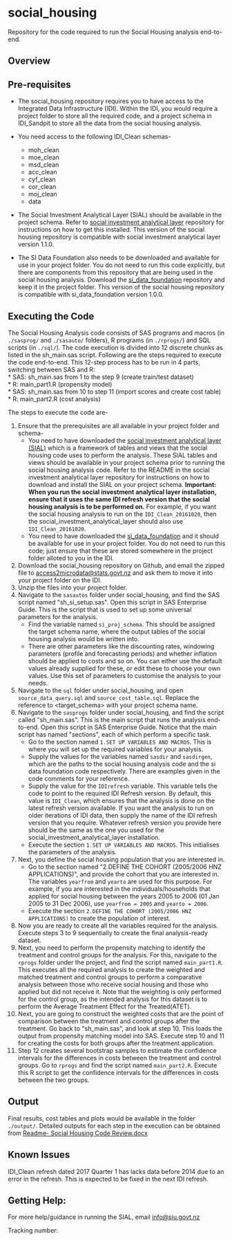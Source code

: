 # social_housing
Repository for the code required to run the Social Housing analysis end-to-end.


## Overview



## Pre-requisites
* The social_housing repository requires you to have access to the Integrated Data Infrastructure (IDI). Within the IDI, you would require a project folder to store all the required code, and a project schema in IDI_Sandpit to store all the data from the social housing analysis.
* You need access to the following IDI_Clean schemas-
	* moh_clean
	* moe_clean
	* msd_clean
	* acc_clean
	* cyf_clean
	* cor_clean
	* moj_clean
	* data
	
* The Social Investment Analytical Layer (SIAL) should be available in the project schema. Refer to [social investment analytical layer](https://github.com/nz-social-investment-unit/social_investment_analytical_layer) repository for instructions on how to get this installed. This version of the social housing repository is compatible with social investment analytical layer version 1.1.0.  
* The SI Data Foundation also needs to be downloaded and available for use in your project folder. You do not need to run this code explicitly, but there are components from this repository that are being used in the social housing analysis. Download the [si_data_foundation](https://github.com/nz-social-investment-unit/social_investment_data_foundation) repository and keep it in the project folder.  This version of the social housing repository is compatible with si_data_foundation version 1.0.0.  
 

## Executing the Code

The Social Housing Analysis code consists of SAS programs and macros (in `./sasprog/` and `./sasauto/` folders), R programs (in `./rprogs/`) and SQL scripts (in `./sql/`). The code execution is divided into 12 discrete chunks as listed in the sh_main.sas script. Following are the steps required to execute the code end-to-end. This 12-step process has to be run in 4 parts, switching between SAS and R:  
	* SAS: sh_main.sas from 1 to the step 9 (create train/test dataset)  
	* R: main_part1.R (propensity model)  
	* SAS: sh_main.sas from 10 to step 11 (import scores and create cost table)  
	* R: main_part2.R (cost analysis)  

The steps to execute the code are-

1. Ensure that the prerequisites are all available in your project folder and schema- 
	* You need to have downloaded the [social investment analytical layer (SIAL)](https://github.com/nz-social-investment-unit/social_investment_analytical_layer) which is a framework of tables and views that the social housing code uses to perform the analysis. These SIAL tables and views should be available in your project schema prior to running the social housing analysis code. Refer to the README in the social investment analytical layer repository for instructions on how to download and install the SIAL on your project schema. **Important: When you run the social investment analytical layer installation, ensure that it uses the same IDI refresh version that the social housing analysis is to be performed on.** For example, if you want the social housing analysis to run on the `IDI_Clean_20161020`, then the social_investment_analytical_layer should also use `IDI_Clean_20161020`. 
	* You need to have downloaded the [si_data_foundation](https://github.com/nz-social-investment-unit/social_investment_data_foundation) and it should be available for use in your project folder. You do not need to run this code; just ensure that these are stored somewhere in the project folder alloted to you in the IDI.
2. Download the social_housing repository on Github, and email the zipped file to access2microdata@stats.govt.nz and ask them to move it into your project folder on the IDI.
3. Unzip the files into your project folder.
4. Navigate to the `sasautos` folder under social_housing, and find the SAS script named "sh_si_setup.sas". Open this script in SAS Enterprise Guide. This is the script that is used to set up some universal parameters for the analysis.
	* Find the variable named `si_proj_schema`. This should be assigned the target schema name, where the output tables of the social housing analysis would be written into.  
	* There are other parameters like the discounting rates, windowing parameters (profile and forecasting periods) and whether inflation should be applied to costs and so on. You can either use the default values already supplied for these, or edit these to choose your own values. Use this set of parameters to customise the analysis to your needs.
5. Navigate to the `sql` folder under social_housing, and open `source_data_query.sql` and `source_cost_table.sql`. Replace the reference to <target_schema> with your project schema name.
6. Navigate to the `sasprogs` folder under social_housing, and find the script called "sh_main.sas". This is the main script that runs the analysis end-to-end. Open this script in SAS Enterprise Guide. Notice that the main script has named "sections", each of which perform a specific task.
	* Go to the section named `1.SET UP VARIABLES AND MACROS`. This is where you will set up the required variables for your analysis. 
	* Supply the values for the variables named `sasdir` and `sasdirgen`, which are the paths to the social housing analysis code and the si data foundation code respectively. There are examples given in the code comments for your reference. 
	* Supply the value for the `IDIrefresh` variable. This variable tells the code to point to the required IDI Refresh version. By default, this value is `IDI_Clean`, which ensures that the analysis is done on the latest refresh version available. If you want the analysis to run on older iterations of IDI data, then supply the name of the IDI refresh version that you require. Whatever refresh version you provide here should be the same as the one you used for the social_investment_analytical_layer installation.
	* Execute the section `1.SET UP VARIABLES AND MACROS`. This initialises the parameters of the analysis.
7. Next, you define the social housing population that you are interested in. 
	* Go to the section named "2.DEFINE THE COHORT (2005/2006 HNZ APPLICATIONS)", and provide the cohort that you are interested in. The variables `yearfrom` and `yearto` are used for this purpose. For example, if you are interested in the individuals/households that applied for social housing between the years 2005 to 2006 (01 Jan 2005 to 31 Dec 2006), use `yearfrom = 2005` and `yearto = 2006`.
	* Execute the section `2.DEFINE THE COHORT (2005/2006 HNZ APPLICATIONS)` to create the population of interest.
8. Now you are ready to create all the variables required for the analysis. Execute steps 3 to 9 sequentially to create the final analysis-ready dataset.
9. Next, you need to perform the propensity matching to identify the treatment and control groups for the analysis. For this, navigate to the `rprogs` folder under the project, and find the script named `main_part1.R`. This executes all the required analysis to create the weighted and matched treatment and control groups to perform a comparative analysis between those who receive social housing and those who applied but did not receive it. Note that the weighting is only performed for the control group, as the intended analysis for this dataset is to perform the Average Treatment Effect for the Treated(ATET).
10. Next, you are going to construct the weighted costs that are the point of comparison between the treatment and control groups after the treatment. Go back to "sh_main.sas", and look at step 10. This loads the output from propensity matching model into SAS. Execute step 10 and 11 for creating the costs for both groups after the treatment application. 
11. Step 12 creates several bootstrap samples to estimate the confidence intervals for the differences in costs between the treatment and control groups. Go to `rprogs` and find the script named `main_part2.R`. Execute this R script to get the confidence intervals for the differences in costs between the two groups.

## Output
Final results, cost tables and plots would be available in the folder `./output/`. Detailed outputs for each step in the execution can be obtained from [Readme- Social Housing Code Review.docx](https://github.com/nz-social-investment-unit/social_housing/blob/master/Readme-%20Social%20Housing%20Code%20Review.docx)
	

## Known Issues
IDI_Clean refresh dated 2017 Quarter 1 has lacks data before 2014 due to an error in the refresh. This is expected to be fixed in the next IDI refresh.

## Getting Help:
For more help/guidance in running the SIAL, email info@siu.govt.nz

Tracking number: 
